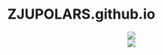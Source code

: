 # ZJUPOLARS.github.io

<div align="center"> <img src="https://github-readme-stats.vercel.app/api?username=ZJUPOLARS&show_icons=true&theme=tokyonight" /> </div>

<div align="center"> <img src="https://github-readme-stats.vercel.app/api/top-langs/?username=yang-tian-hub" /> </div>
